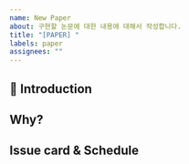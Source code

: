 ```yaml
---
name: New Paper
about: 구현할 논문에 대한 내용에 대해서 작성합니다.
title: "[PAPER] "
labels: paper
assignees: ""
---
```


## 📝 Introduction

<!-- 구현할 논문에 대해서 소개합니다. 논문 분야(NLP, Vision, etc)/논문에서 정의한 문제/논문에서 제안한 방법론/에 대해서 기술합니다.-->

## Why?

<!-- 해당 논문을 구현하려는 이유에 대해서 간단히 작성해주세요. -->

## Issue card & Schedule

<!-- 논문 구현을 위해서 개발해야하는 기능 리스트를 최대한 상세하게 나열해주세요.-->
<!-- 기능 리스트에 대한 개발 일정을 간략하게 표기해주세요.

1. [기능1] - [날짜]
2. [기능2] - [날짜]
3. [기능3] - [날짜]

## Reference

<!-- 논문을 확인할 수 있는 링크를 적어주세요.-->

